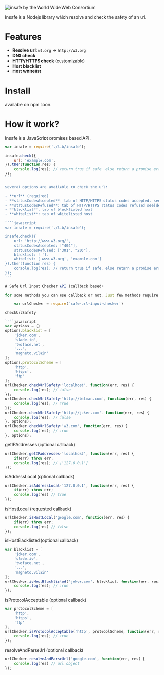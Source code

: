 ![insafe by the World Wide Web Consortium](https://github.com/w3c/insafe/blob/master/public/insafe-logo.png)

Insafe is a Nodejs library which resolve and check the safety of an url.

# Features

- **Resolve url**: `w3.org` -> `http://w3.org`
- **DNS check**
- **HTTP/HTTPS check** (customizable)
- **Host blacklist**
- **Host whitelist**

# Install

available on npm soon.

# How it work?

Insafe is a JavaScript promises based API.

````javascript
var insafe = require('./lib/insafe');

insafe.check({
    url: 'example.com',
}).then(function(res) {
	console.log(res); // return true if safe, else return a promise error
});
```

Several options are available to check the url:

- **url** (required)
- **statusCodesAccepted**: tab of HTTP/HTTPS status codes accepted. see [default config](https://github.com/w3c/insafe/blob/master/lib/insafe.js).
- **statusCodesRefused**: tab of HTTP/HTTPS status codes refused see[default config](https://github.com/w3c/insafe/blob/master/lib/insafe.js).
- **blacklist**: tab of blacklisted host
- **whitelist**: tab of whitelisted host

````javascript
var insafe = require('./lib/insafe');

insafe.check({
    url: 'http://www.w3.org/',
    statusCodesAccepted: ["404"],
    statusCodesRefused: ["301", "203"],
    blacklist: [''],
    whitelist: ['www.w3.org', 'example.com']
}).then(function(res) {
	console.log(res); // return true if safe, else return a promise error
});
```

# Safe Url Input Checker API (callback based)

for some methods you can use callback or not. Just few methods require a callback especially.

	var urlChecker = require('safe-url-input-checker')

checkUrlSafety

````javascript
var options = {};
options.blacklist = [
	'joker.com',
	'slade.io',
	'twoface.net',
	'...',
	'magneto.vilain'
];
options.protocolScheme = [
	'http',
	'https',
	'ftp'
];
urlChecker.checkUrlSafety('localhost', function(err, res) {
	console.log(res); // false
});
urlChecker.checkUrlSafety('http://batman.com', function(err, res) {
	console.log(res); // true
});
urlChecker.checkUrlSafety('http://joker.com', function(err, res) {
	console.log(res); // false
}, options);
urlChecker.checkUrlSafety('w3.com', function(err, res) {
	console.log(res); // true
}, options);
````

getIPAddresses (optional callback)
	
````javascript
urlChecker.getIPAddresses('localhost', function(err, res) {
	if(err) throw err;
	console.log(res); // ['127.0.0.1']
});
````

isAddressLocal (optional callback)

````javascript
urlChecker.isAddressLocal('127.0.0.1', function(err, res) {
	if(err) throw err;
	console.log(res) // true
});
````

isHostLocal (requested callback)

````javascript
urlChecker.isHostLocal('google.com', function(err, res) {
	if(err) throw err;
	console.log(res) // false
});
````

isHostBlacklisted (optional callback)

````javascript
var blacklist = [
	'joker.com',
	'slade.io',
	'twoface.net',
	'...',
	'magneto.vilain'
];
urlChecker.isHostBlacklisted('joker.com', blacklist, function(err, res) {
	console.log(res); // true
});
````

isProtocolAcceptable (optional callback)

````javascript
var protocolScheme = [
	'http',
	'https',
	'ftp'
];
urlChecker.isProtocolAcceptable('http', protocolScheme, function(err, res) {
	console.log(res); // true
});
````

resolveAndParseUrl (optional callback)

````javascript
urlChecker.resolveAndParseUrl('google.com', function(err, res) {
	console.log(res) // url object
});
````
